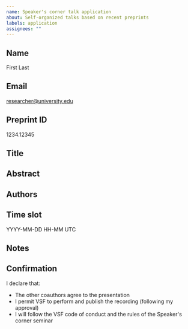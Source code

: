 ```yaml
---
name: Speaker's corner talk application
about: Self-organized talks based on recent preprints
labels: application
assignees: ""
---
```


<!-- please provide your information below. Do not remove or change the formatting -->

## Name

First Last

<!-- your full name -->

## Email

researcher@university.edu

<!-- your institutional email. We use it to share the meeting passcode and the video recording link. -->

## Preprint ID

1234.12345

<!-- arxiv.org preprint ID -->

## Title

<!-- The presentation title; leave blank if the same as of the preprint -->

## Abstract

<!-- The abstract; leave blank if the same as on arxiv -->

## Authors

<!-- Author list; fetched automatically from arXiv -->

## Time slot

YYYY-MM-DD HH-MM UTC

<!-- At least two weeks ahead take care to provide the UTC time -->

## Notes

<!-- Any additional remarks -->

## Confirmation

I declare that:

- The other coauthors agree to the presentation
- I permit VSF to perform and publish the recording (following my approval)
- I will follow the VSF code of conduct and the rules of the Speaker's corner seminar


<!-- all are required -->


